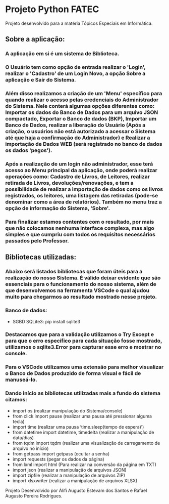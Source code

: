 # Projeto Python FATEC
Projeto desenvolvido para a matéria Tópicos Especiais em Informática.

## Sobre a aplicação:

### A aplicação em si é um sistema de Biblioteca.

### O Usuário tem como opção de entrada realizar o 'Login', realizar o 'Cadastro' de um Login Novo, a opção Sobre a aplicação e Sair do Sistema.

### Além disso realizamos a criação de um 'Menu' específico para quando realizar o acesso pelas credenciais do Administrador do Sistema. Nele conterá algumas opções diferentes como: Importar os dados do Banco de Dados para um arquivo JSON compactado, Exportar o Banco de dados (BKP), Importar um Banco de Dados, realizar a liberação do Usuário (Após a criação, o usuários não está autorizado a acessar o Sistema até que haja a confirmação do Administrador) e Realizar a importação de Dados WEB (será registrado no banco de dados os dados 'pegos').

### Após a realização de um login não administrador, esse terá acesso ao Menu principal da aplicação, onde poderá realizar operações como: Cadastro de Livros, de Leitores, realizar retirada de Livros, devoluções/renovações, e tem a possibilidade de realizar a importação de dados como os livros registrados, os leitores, uma listagem das retiradas (pode-se denominar como a área de relatórios). Também no menu traz a opção de informação do Sistema, 'Sobre'.

### Para finalizar estamos contentes com o resultado, por mais que não colocamos nenhuma interface complexa, mas algo simples e que cumpriu com todos os requisitos necessários passados pelo Professor.

## Bibliotecas utilizadas:
### Abaixo será listados bibliotecas que foram úteis para a realização do nosso Sistema. É válido deixar evidente que são essenciais para o funcionamento do nosso sistema, além de que desenvolvemos na ferramenta VSCode o qual ajudou muito para chegarmos ao resultado mostrado nesse projeto.

### Banco de dados: 
* SGBD SQLite3: pip install sqlite3

### Destacamos que para a validação utilizamos o Try Except e para que o erro específico para cada situação fosse mostrado, utilizamos o sqlite3.Error para capturar esse erro e mostrar no console.
### Para o VSCode utilizamos uma extensão para melhor visualizar o Banco de Dados produzido de forma visual e fácil de manuseá-lo.

### Dando início as bibliotecas utilizadas mais a fundo do sistema citamos:

* import os (realizar manipulação do Sistema/console)
* from click import pause (realizar uma pausa até pressionar alguma tecla)
* import time (realizar uma pausa ‘time.sleep(tempo de espera)’)
* from datetime import datetime, timedelta (realizar a manipulação de data/dias)
* from tqdm import tqdm (realizar uma visualização de carregamento de arquivo no início)
* from getpass import getpass (ocultar a senha)
* import requests (pegar os dados da página)
* from lxml import html (Para realizar na conversão da página em TXT)
* import json (realizar a manipulação de arquivos JSON)
* import zipfile (realizar a manipulação de arquivos ZIP)
* import xlsxwriter (realizar a manipulação de arquivos XLSX)

Projeto Desenvolvido por Álifi Augusto Estevam dos Santos e Rafael Augusto Pereira Rodrigues.
